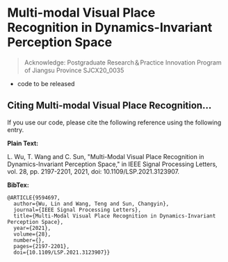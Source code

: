 # Multi-modal Visual Place Recognition in Dynamics-Invariant Perception Space
> Acknowledge: Postgraduate Research＆Practice Innovation Program of Jiangsu Province SJCX20_0035
* code to be released



## Citing Multi-modal Visual Place Recognition...

If you use our code, please cite the following reference using the following entry.

**Plain Text:**

L. Wu, T. Wang and C. Sun, "Multi-Modal Visual Place Recognition in Dynamics-Invariant Perception Space," in IEEE Signal Processing Letters, vol. 28, pp. 2197-2201, 2021, doi: 10.1109/LSP.2021.3123907.

**BibTex:**
```
@ARTICLE{9594697,
  author={Wu, Lin and Wang, Teng and Sun, Changyin},
  journal={IEEE Signal Processing Letters}, 
  title={Multi-Modal Visual Place Recognition in Dynamics-Invariant Perception Space}, 
  year={2021},
  volume={28},
  number={},
  pages={2197-2201},
  doi={10.1109/LSP.2021.3123907}}
```
